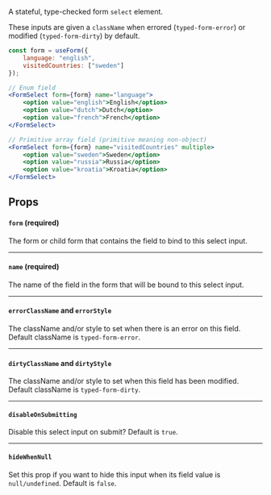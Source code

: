 A stateful, type-checked form `select` element.

These inputs are given a `className` when errored (`typed-form-error`) or modified (`typed-form-dirty`) by default.

```jsx
const form = useForm({
    language: "english",
    visitedCountries: ["sweden"]
});

// Enum field
<FormSelect form={form} name="language">
    <option value="english">English</option>
    <option value="dutch">Dutch</option>
    <option value="french">French</option>
</FormSelect>

// Primitive array field (primitive meaning non-object)
<FormSelect form={form} name="visitedCountries" multiple>
    <option value="sweden">Sweden</option>
    <option value="russia">Russia</option>
    <option value="kroatia">Kroatia</option>
</FormSelect>

```

## Props

#### `form` (required)
The form or child form that contains the field to bind to this select input.

***

#### `name` (required)
The name of the field in the form that will be bound to this select input.

***

#### `errorClassName` and `errorStyle`
The className and/or style to set when there is an error on this field. Default className is `typed-form-error`.

***

#### `dirtyClassName` and `dirtyStyle`
The className and/or style to set when this field has been modified. Default className is `typed-form-dirty`.

***

#### `disableOnSubmitting`
Disable this select input on submit? Default is `true`.


***
#### `hideWhenNull`

Set this prop if you want to hide this input when its field value is `null/undefined`. Default is `false`.
